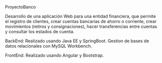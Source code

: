 ProyectoBanco

 Desarrollo de una aplicación Web para una entidad financiera, que permite el registro de 
clientes, crear cuentas bancarias de ahorro o corriente, crear movimientos (retiros y consignaciones), hacer transferencias entre cuentas y consultar 
los estados de cuenta.

BackEnd:  Realizado usando Java EE y SpringBoot. Gestion de bases de datos relacionales con MySQL Workbench.

FrontEnd: Realizado usando Angular y Bootstrap. 
